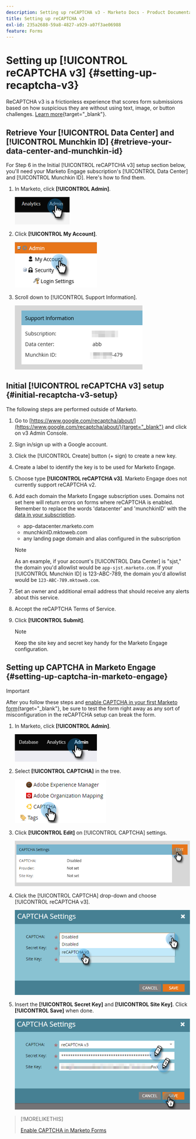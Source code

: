 ```yaml
---
description: Setting up reCAPTCHA v3 - Marketo Docs - Product Documentation
title: Setting up reCAPTCHA v3
exl-id: 235a2688-59a8-4827-a929-a07f3ae06988
feature: Forms
---
```

# Setting up [!UICONTROL reCAPTCHA v3] {#setting-up-recaptcha-v3}

ReCAPTCHA v3 is a frictionless experience that scores form submissions based on how suspicious they are without using text, image, or button challenges. [Learn more](https://developers.google.com/search/blog/2018/10/introducing-recaptcha-v3-new-way-to){target="_blank"}.

## Retrieve Your [!UICONTROL Data Center] and [!UICONTROL Munchkin ID] {#retrieve-your-data-center-and-munchkin-id}

For Step 6 in the Initial [!UICONTROL reCAPTCHA v3] setup section below, you'll need your Marketo Engage subscription's [!UICONTROL Data Center] and [!UICONTROL Munchkin ID]. Here's how to find them.

1. In Marketo, click **[!UICONTROL Admin]**.

   ![](assets/setting-up-recaptcha-v3-1.png)

1. Click **[!UICONTROL My Account]**.

   ![](assets/setting-up-recaptcha-v3-2.png)

1. Scroll down to [!UICONTROL Support Information].

   ![](assets/setting-up-recaptcha-v3-3.png)

## Initial [!UICONTROL reCAPTCHA v3] setup {#initial-recaptcha-v3-setup}

The following steps are performed outside of Marketo.

1. Go to [https://www.google.com/recaptcha/about/](https://www.google.com/recaptcha/about/){target="_blank"} and click on v3 Admin Console.

1. Sign in/sign up with a Google account.

1. Click the [!UICONTROL Create] button (+ sign) to create a new key.

1. Create a label to identify the key is to be used for Marketo Engage.

1. Choose type **[!UICONTROL reCAPTCHA v3]**. Marketo Engage does not currently support reCAPTCHA v2.

1. Add each domain the Marketo Engage subscription uses. Domains not set here will return errors on forms where reCAPTCHA is enabled. Remember to replace the words 'datacenter' and 'munchkinID' with the [data in your subscription](#retrieve-your-data-center-and-munchkin-id).

   * app-datacenter.marketo.com
   * munchkinID.mktoweb.com
   * any landing page domain and alias configured in the subscription

   >[!NOTE]
   >
   >As an example, if your account's [!UICONTROL Data Center] is "sjst," the domain you'd allowlist would be `app-sjst.marketo.com`. If your [!UICONTROL Munchkin ID] is 123-ABC-789, the domain you'd allowlist would be `123-ABC-789.mktoweb.com`.

1. Set an owner and additional email address that should receive any alerts about this service.

1. Accept the reCAPTCHA Terms of Service.

1. Click **[!UICONTROL Submit]**.

   >[!NOTE]
   >
   >Keep the site key and secret key handy for the Marketo Engage configuration.

## Setting up CAPTCHA in Marketo Engage {#setting-up-captcha-in-marketo-engage}

>[!IMPORTANT]
>
>After you follow these steps and [enable CAPTCHA in your first Marketo form](/help/marketo/product-docs/demand-generation/forms/using-captcha/enable-captcha-in-marketo-forms.md){target="_blank"}, be sure to test the form right away as any sort of misconfiguration in the reCAPTCHA setup can break the form.

1. In Marketo, click **[!UICONTROL Admin]**.

   ![](assets/setting-up-recaptcha-v3-4.png)

1. Select **[!UICONTROL CAPTCHA]** in the tree.

   ![](assets/setting-up-recaptcha-v3-5.png)

1. Click **[!UICONTROL Edit]** on [!UICONTROL CAPTCHA] settings.

   ![](assets/setting-up-recaptcha-v3-6.png)

1. Click the [!UICONTROL CAPTCHA] drop-down and choose [!UICONTROL reCAPTCHA v3].

   ![](assets/setting-up-recaptcha-v3-7.png)

1. Insert the **[!UICONTROL Secret Key]** and **[!UICONTROL Site Key]**. Click **[!UICONTROL Save]** when done.

   ![](assets/setting-up-recaptcha-v3-8.png)

>[!MORELIKETHIS]
>
>[Enable CAPTCHA in Marketo Forms](/help/marketo/product-docs/demand-generation/forms/using-captcha/enable-captcha-in-marketo-forms.md)
